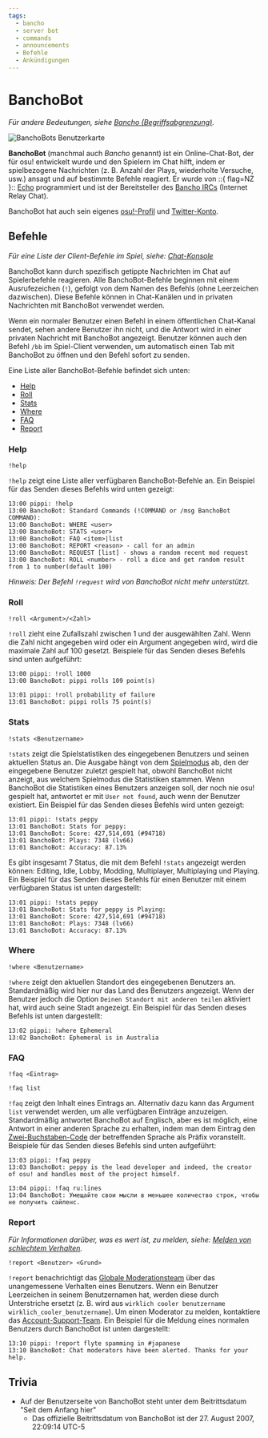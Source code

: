 ```yaml
---
tags:
  - bancho
  - server bot
  - commands
  - announcements
  - Befehle
  - Ankündigungen
---
```


# BanchoBot

*Für andere Bedeutungen, siehe [Bancho (Begriffsabgrenzung)](/wiki/Disambiguation/Bancho).*

![BanchoBots Benutzerkarte](img/BanchoBot.jpg "BanchoBots Benutzerkarte")

**BanchoBot** (manchmal auch *Bancho* genannt) ist ein Online-Chat-Bot, der für osu! entwickelt wurde und den Spielern im Chat hilft, indem er spielbezogene Nachrichten (z. B. Anzahl der Plays, wiederholte Versuche, usw.) ansagt und auf bestimmte Befehle reagiert. Er wurde von ::{ flag=NZ }:: [Echo](https://osu.ppy.sh/users/431) programmiert und ist der Bereitsteller des [Bancho IRCs](/wiki/Community/Internet_Relay_Chat) (Internet Relay Chat).

BanchoBot hat auch sein eigenes [osu!-Profil](https://osu.ppy.sh/users/3) und [Twitter-Konto](https://twitter.com/banchoboat).

## Befehle

*Für eine Liste der Client-Befehle im Spiel, siehe: [Chat-Konsole](/wiki/Client/Interface/Chat_console#liste-an-chatbefehlen)*

BanchoBot kann durch spezifisch getippte Nachrichten im Chat auf Spielerbefehle reagieren. Alle BanchoBot-Befehle beginnen mit einem Ausrufezeichen (`!`), gefolgt von dem Namen des Befehls (ohne Leerzeichen dazwischen). Diese Befehle können in Chat-Kanälen und in privaten Nachrichten mit BanchoBot verwendet werden.

Wenn ein normaler Benutzer einen Befehl in einem öffentlichen Chat-Kanal sendet, sehen andere Benutzer ihn nicht, und die Antwort wird in einer privaten Nachricht mit BanchoBot angezeigt. Benutzer können auch den Befehl `/bb` im Spiel-Client verwenden, um automatisch einen Tab mit BanchoBot zu öffnen und den Befehl sofort zu senden.

Eine Liste aller BanchoBot-Befehle befindet sich unten:

- [Help](#help)
- [Roll](#roll)
- [Stats](#stats)
- [Where](#where)
- [FAQ](#faq)
- [Report](#report)

### Help

```
!help
```

`!help` zeigt eine Liste aller verfügbaren BanchoBot-Befehle an. Ein Beispiel für das Senden dieses Befehls wird unten gezeigt:

```
13:00 pippi: !help
13:00 BanchoBot: Standard Commands (!COMMAND or /msg BanchoBot COMMAND):
13:00 BanchoBot: WHERE <user>
13:00 BanchoBot: STATS <user>
13:00 BanchoBot: FAQ <item>|list
13:00 BanchoBot: REPORT <reason> - call for an admin
13:00 BanchoBot: REQUEST [list] - shows a random recent mod request
13:00 BanchoBot: ROLL <number> - roll a dice and get random result from 1 to number(default 100)
```

<!--note for editors: the code block above reflects the exact response from banchobot -->

*Hinweis: Der Befehl `!request` wird von BanchoBot nicht mehr unterstützt.*

### Roll

```
!roll <Argument>/<Zahl>
```

`!roll` zieht eine Zufallszahl zwischen 1 und der ausgewählten Zahl. Wenn die Zahl nicht angegeben wird oder ein Argument angegeben wird, wird die maximale Zahl auf 100 gesetzt. Beispiele für das Senden dieses Befehls sind unten aufgeführt:

```
13:00 pippi: !roll 1000
13:00 BanchoBot: pippi rolls 109 point(s)
```

```
13:01 pippi: !roll probability of failure
13:01 BanchoBot: pippi rolls 75 point(s)
```

### Stats

```
!stats <Benutzername>
```

`!stats` zeigt die Spielstatistiken des eingegebenen Benutzers und seinen aktuellen Status an. Die Ausgabe hängt von dem [Spielmodus](/wiki/Game_mode) ab, den der eingegebene Benutzer zuletzt gespielt hat, obwohl BanchoBot nicht anzeigt, aus welchem Spielmodus die Statistiken stammen. Wenn BanchoBot die Statistiken eines Benutzers anzeigen soll, der noch nie osu! gespielt hat, antwortet er mit `User not found`, auch wenn der Benutzer existiert. Ein Beispiel für das Senden dieses Befehls wird unten gezeigt:

```
13:01 pippi: !stats peppy
13:01 BanchoBot: Stats for peppy:
13:01 BanchoBot: Score: 427,514,691 (#94718)
13:01 BanchoBot: Plays: 7348 (lv66)
13:01 BanchoBot: Accuracy: 87.13%
```

Es gibt insgesamt 7 Status, die mit dem Befehl `!stats` angezeigt werden können: Editing, Idle, Lobby, Modding, Multiplayer, Multiplaying und Playing. Ein Beispiel für das Senden dieses Befehls für einen Benutzer mit einem verfügbaren Status ist unten dargestellt:

```
13:01 pippi: !stats peppy
13:01 BanchoBot: Stats for peppy is Playing:
13:01 BanchoBot: Score: 427,514,691 (#94718)
13:01 BanchoBot: Plays: 7348 (lv66)
13:01 BanchoBot: Accuracy: 87.13%
```

### Where

```
!where <Benutzername>
```

`!where` zeigt den aktuellen Standort des eingegebenen Benutzers an. Standardmäßig wird hier nur das Land des Benutzers angezeigt. Wenn der Benutzer jedoch die Option `Deinen Standort mit anderen teilen` aktiviert hat, wird auch seine Stadt angezeigt. Ein Beispiel für das Senden dieses Befehls ist unten dargestellt:

```
13:02 pippi: !where Ephemeral
13:02 BanchoBot: Ephemeral is in Australia
```

### FAQ

```
!faq <Eintrag>
```

```
!faq list
```

`!faq` zeigt den Inhalt eines Eintrags an. Alternativ dazu kann das Argument `list` verwendet werden, um alle verfügbaren Einträge anzuzeigen. Standardmäßig antwortet BanchoBot auf Englisch, aber es ist möglich, eine Antwort in einer anderen Sprache zu erhalten, indem man dem Eintrag den [Zwei-Buchstaben-Code](/wiki/Article_styling_criteria/Formatting#locales) der betreffenden Sprache als Präfix voranstellt. Beispiele für das Senden dieses Befehls sind unten aufgeführt:

```
13:03 pippi: !faq peppy
13:03 BanchoBot: peppy is the lead developer and indeed, the creator of osu! and handles most of the project himself.
```

```
13:04 pippi: !faq ru:lines
13:04 BanchoBot: Умещайте свои мысли в меньшее количество строк, чтобы не получить сайленс.
```

### Report

*Für Informationen darüber, was es wert ist, zu melden, siehe: [Melden von schlechtem Verhalten](/wiki/Reporting_bad_behaviour).*

```
!report <Benutzer> <Grund>
```

`!report` benachrichtigt das [Globale Moderationsteam](/wiki/People/Global_Moderation_Team) über das unangemessene Verhalten eines Benutzers. Wenn ein Benutzer Leerzeichen in seinem Benutzernamen hat, werden diese durch Unterstriche ersetzt (z. B. wird aus `wirklich cooler benutzername` `wirklich_cooler_benutzername`). Um einen Moderator zu melden, kontaktiere das [Account-Support-Team](/wiki/People/Account_support_team#support@ppy.sh). Ein Beispiel für die Meldung eines normalen Benutzers durch BanchoBot ist unten dargestellt:

```
13:10 pippi: !report flyte spamming in #japanese
13:10 BanchoBot: Chat moderators have been alerted. Thanks for your help.
```

## Trivia

- Auf der Benutzerseite von BanchoBot steht unter dem Beitrittsdatum "Seit dem Anfang hier"
  - Das offizielle Beitrittsdatum von BanchoBot ist der 27. August 2007, 22:09:14 UTC-5
